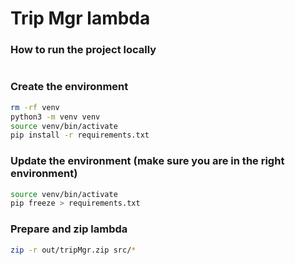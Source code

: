 # Trip Mgr lambda

### How to run the project locally
```bash
```

### Create the environment
```bash
rm -rf venv
python3 -m venv venv
source venv/bin/activate
pip install -r requirements.txt
```

### Update the environment (make sure you are in the right environment)
```bash
source venv/bin/activate
pip freeze > requirements.txt
```

### Prepare and zip lambda
```bash
zip -r out/tripMgr.zip src/* 
```